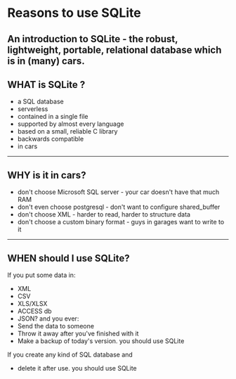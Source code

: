 # Reasons to use SQLite
An introduction to SQLite - the robust, lightweight, portable, relational database which is in (many) cars. 
---

## WHAT is SQLite ?
- a SQL database
- serverless
- contained in a single file
- supported by almost every language
- based on a small, reliable C library
- backwards compatible
- in cars

---
## WHY is it in cars?
- don't choose Microsoft SQL server - your car doesn't have that much RAM
- don't even choose postgresql - don't want to configure shared_buffer
- don't choose XML - harder to read, harder to structure data
- don't choose a custom binary format - guys in garages want to write to it

---
## WHEN should I use SQLite?
If you put some data in:
 - XML
 - CSV
 - XLS/XLSX
 - ACCESS db
 - JSON?
and you ever:
 - Send the data to someone
 - Throw it away after you've finished with it
 - Make a backup of today's version.
you should use SQLite

If you create any kind of SQL database and
 - delete it after use.
you should use SQLite
